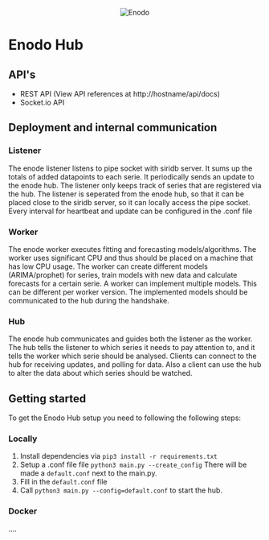
<p align="center"><img src="https://github.com/transceptor-technology/siridb-enodo-hub/raw/development/assets/logo_full.png" alt="Enodo"></p>

# Enodo Hub

## API's

-   REST API
    (View API references at http://hostname/api/docs)
-   Socket.io API

## Deployment and internal communication

### Listener

The enode listener listens to pipe socket with siridb server. It sums up the totals of added datapoints to each serie. 
It periodically sends an update to the enode hub. The listener only keeps track of series that are registered via the hub. The listener is seperated from the enode hub, so that it can be placed close to the siridb server, so it can locally access the pipe socket.
Every interval for heartbeat and update can be configured in the .conf file

### Worker

The enode worker executes fitting and forecasting models/algorithms. The worker uses significant CPU and thus should be placed on a machine that has low CPU usage.
The worker can create different models (ARIMA/prophet) for series, train models with new data and calculate forecasts for a certain serie. A worker can implement multiple models. This can be different per worker version. The implemented models should be communicated to the hub during the handshake.

### Hub

The enode hub communicates and guides both the listener as the worker. The hub tells the listener to which series it needs to pay attention to, and it tells the worker which serie should be analysed.
Clients can connect to the hub for receiving updates, and polling for data. Also a client can use the hub to alter the data about which series should be watched.



## Getting started

To get the Enodo Hub setup you need to following the following steps:

### Locally

1. Install dependencies via `pip3 install -r requirements.txt`
2. Setup a .conf file file `python3 main.py --create_config` There will be made a `default.conf` next to the main.py.
3. Fill in the `default.conf` file
4. Call `python3 main.py --config=default.conf` to start the hub.

### Docker
....